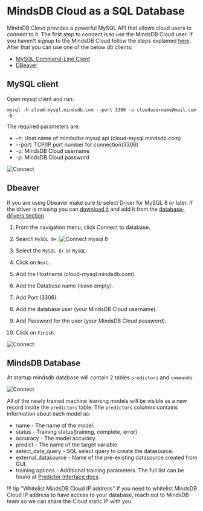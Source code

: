 # MindsDB Cloud as a SQL Database

MindsDB Cloud provides a powerful MySQL API that allows cloud users to connect to it. The first step to connect is to use the MindsDB Cloud user. If you haven't signup to the MindsDB Cloud follow the steps explained [here](/deployment/cloud). After that you can use one of the below db clients:

* [MySQL Command-Line Client](https://dev.mysql.com/doc/refman/8.0/en/mysql.html) 
* [DBeaver](https://dbeaver.io/)

## MySQL client

Open mysql client and run:

```
mysql -h cloud-mysql.mindsdb.com --port 3306 -u cloudusername@mail.com -p
```
The required parameters are:

* -h: Host name of mindsdbs mysql api (cloud-mysql.mindsdb.com)	
* --port: TCP/IP port number for connection(3306)	
* -u: MindsDB Cloud username
* -p:  MindsDB Cloud password

![Connect](/assets/sql/mysql-client.gif)


## Dbeaver

If you are using Dbeaver make sure to select Driver for MySQL 8 or later. If the driver is missing you can [download it](https://dev.mysql.com/downloads/connector/j/) and add it from the [database-drivers section](https://dbeaver.com/docs/wiki/Database-drivers/).

1. From the navigation menu, click Connect to database.
2. Search `MySQL 8+`.
    ![Connect mysql 8](/assets/sql/dbeaver8.png)

3. Select the `MySQL 8+` or `MySQL`.
4. Click on `Next`.
5. Add the Hostname (cloud-mysql.mindsdb.com).
6. Add the Database name (leave empty).
7. Add Port (3306).
8. Add the database user (your MindsDB Cloud username).
9. Add Password for the user (your MindsDB Cloud password).
10. Click on `Finish`.

![Connect](/assets/sql/connectcloud.png)

## MindsDB Database

At startup mindsdb database will contain 2 tables `predictors` and `commands`. 

![Connect](/assets/sql/show.png)

All of the newly trained machine learning models will be visible as a new record inside the `predictors` table. The `predictors` columns contains information about each model as:

* name - The name of the model.
* status - Training status(training, complete, error).
* accuracy - The model accuracy.
* predict - The name of the target variable.
* select_data_query - SQL select query to create the datasource.
* external_datasource - Name of the pre-existing datasource created from GUI.
* training options - Additional training parameters. The full list can be found at [Predictor Interface docs](/PredictorInterface/#learn).


!!! tip "Whitelist MindsDB Cloud IP address"
    If you need to whitelist MindsDB Cloud IP address to have access to your database, reach out to MindsDB team so we can share the Cloud static IP with you.
